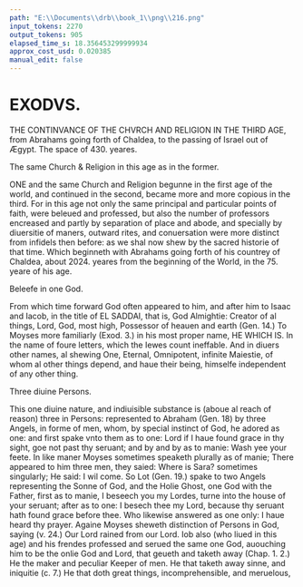 ```yaml
---
path: "E:\\Documents\\drb\\book_1\\png\\216.png"
input_tokens: 2270
output_tokens: 905
elapsed_time_s: 18.356453299999934
approx_cost_usd: 0.020385
manual_edit: false
---
```

# EXODVS.

THE CONTINVANCE OF THE CHVRCH
AND RELIGION IN THE THIRD AGE,
from Abrahams going forth of Chaldea,
to the passing of Israel out of Ægypt.
The space of 430. yeares.

<aside>The same Church & Religion in this age as in the former.</aside>

ONE and the same Church and Religion begunne in the first age of the world, and continued in the second, became more and more copious in the third. For in this age not only the same principal and particular points of faith, were beleued and professed, but also the number of professors encreased and partly by separation of place and abode, and specially by diuersitie of maners, outward rites, and conuersation were more distinct from infidels then before: as we shal now shew by the sacred historie of that time. Which beginneth with Abrahams going forth of his countrey of Chaldea, about 2024. yeares from the beginning of the World, in the 75. yeare of his age.

<aside>Beleefe in one God.</aside>

From which time forward God often appeared to him, and after him to Isaac and Iacob, in the title of EL SADDAI, that is, God Almightie: Creator of al things, Lord, God, most high, Possessor of heauen and earth (Gen. 14.) To Moyses more familiarly (Exod. 3.) in his most proper name, HE WHICH IS. In the name of foure letters, which the Iewes count ineffable. And in diuers other names, al shewing One, Eternal, Omnipotent, infinite Maiestie, of whom al other things depend, and haue their being, himselfe independent of any other thing.

<aside>Three diuine Persons.</aside>

This one diuine nature, and indiuisible substance is (aboue al reach of reason) three in Persons: represented to Abraham (Gen. 18) by three Angels, in forme of men, whom, by special instinct of God, he adored as one: and first spake vnto them as to one: Lord if I haue found grace in thy sight, goe not past thy seruant; and by and by as to manie: Wash yee your feete. In like maner Moyses sometimes speaketh plurally as of manie; There appeared to him three men, they saied: Where is Sara? sometimes singularly; He said: I wil come. So Lot (Gen. 19.) spake to two Angels representing the Sonne of God, and the Holie Ghost, one God with the Father, first as to manie, I beseech you my Lordes, turne into the house of your seruant; after as to one: I besech thee my Lord, because thy seruant hath found grace before thee. Who likewise answered as one only: I haue heard thy prayer. Againe Moyses sheweth distinction of Persons in God, saying (v. 24.) Our Lord rained from our Lord. Iob also (who liued in this age) and his frendes professed and serued the same one God, auouching him to be the onlie God and Lord, that geueth and taketh away (Chap. 1. 2.) He the maker and peculiar Keeper of men. He that taketh away sinne, and iniquitie (c. 7.) He that doth great things, incomprehensible, and meruelous,

[^1]: Gen. 14.
[^2]: Exod. 3.
[^3]: Gen. 18
[^4]: Gen. 19.
[^5]: v. 24.
[^6]: Chap. 1. 2.
[^7]: c. 7.